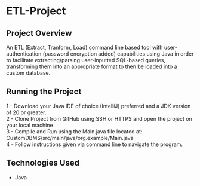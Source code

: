 # **ETL-Project**

## **Project Overview**
An ETL (Extract, Tranform, Load) command line based tool with user-authentication (password encryption added) capabilities using Java in order to facilitate extracting/parsing user-inputted SQL-based queries, transforming them into an appropriate format to then be loaded into a custom database.

## **Running the Project**
1 - Download your Java IDE of choice (IntelliJ) preferred and a JDK version of 20 or greater. <br />
2 - Clone Project from GitHub using SSH or HTTPS and open the project on your local machine <br />
3 - Compile and Run using the Main.java file located at: CustomDBMS/src/main/java/org.example/Main.java <br />
4 - Follow instructions given via command line to navigate the program.


## **Technologies Used**
- Java 
